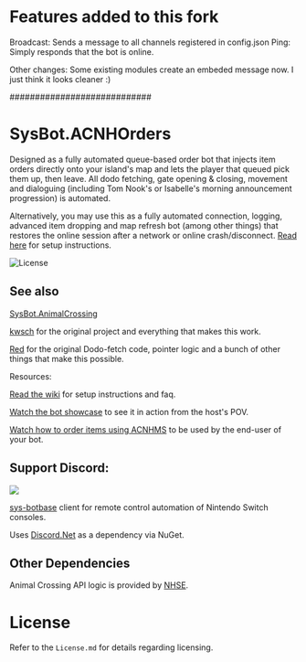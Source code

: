 # Features added to this fork

Broadcast: Sends a message to all channels registered in config.json
Ping: Simply responds that the bot is online.

Other changes:
Some existing modules create an embeded message now. I just think it looks cleaner :)

############################
# SysBot.ACNHOrders
Designed as a fully automated queue-based order bot that injects item orders directly onto your island's map and lets the player that queued pick them up, then leave. All dodo fetching, gate opening & closing, movement and dialoguing (including Tom Nook's or Isabelle's morning announcement progression) is automated.

Alternatively, you may use this as a fully automated connection, logging, advanced item dropping and map refresh bot (among other things) that restores the online session after a network or online crash/disconnect. [Read here](https://github.com/berichan/SysBot.ACNHOrders/wiki/Automatic-dodo-online-session-restoring) for setup instructions.

![License](https://img.shields.io/badge/License-AGPLv3-blue.svg)

## See also

[SysBot.AnimalCrossing](https://github.com/kwsch/SysBot.AnimalCrossing)

[kwsch](https://github.com/kwsch) for the original project and everything that makes this work.

[Red](https://github.com/hp3721) for the original Dodo-fetch code, pointer logic and a bunch of other things that make this possible.

Resources:

[Read the wiki](https://github.com/berichan/SysBot.ACNHOrders/wiki) for setup instructions and faq.

[Watch the bot showcase](https://youtu.be/Y-_Tg8bwveY) to see it in action from the host's POV.

[Watch how to order items using ACNHMS](https://youtu.be/SWVAf7uyyuw) to be used by the end-user of your bot.

## Support Discord:

[<img src="https://canary.discordapp.com/api/guilds/771477382409879602/widget.png?style=banner2">](https://discord.gg/5bT8XK8dYe)

[sys-botbase](https://github.com/olliz0r/sys-botbase) client for remote control automation of Nintendo Switch consoles.

Uses [Discord.Net](https://github.com/discord-net/Discord.Net) as a dependency via NuGet.

## Other Dependencies
Animal Crossing API logic is provided by [NHSE](https://github.com/kwsch/NHSE/).

# License
Refer to the `License.md` for details regarding licensing.
